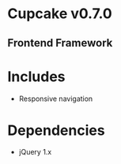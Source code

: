 # Cupcake v0.7.0

## Frontend Framework

# Includes
- Responsive navigation

# Dependencies
- jQuery 1.x
